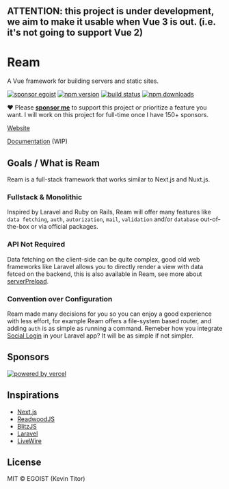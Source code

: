 ## ATTENTION: this project is under development, we aim to make it usable when Vue 3 is out. (i.e. it's not going to support Vue 2)

# Ream

A Vue framework for building servers and static sites.

[![sponsor egoist](https://flat.badgen.net/badge/SPONSOR/EGOIST/purple?icon=kofi&scale=1.5&labelColor=black)](https://github.com/sponsors/egoist) [![npm version](https://flat.badgen.net/npm/v/ream?scale=1.5)](https://npm.im/ream) [![build status](https://flat.badgen.net/github/status/ream/ream/master?scale=1.5)](https://github.com/ream/ream/actions) [![npm downloads](https://flat.badgen.net/npm/dm/ream?scale=1.5)](https://npm.im/ream)

❤️ Please [__sponsor me__](https://github.com/sponsors/egoist) to support this project or prioritize a feature you want. I will work on this project for full-time once I have 150+ sponsors.

[Website](https://ream.dev)

[Documentation](https://ream.dev/docs/getting-started) (WIP)

## Goals / What is Ream

Ream is a full-stack framework that works similar to Next.js and Nuxt.js.

### Fullstack & Monolithic

Inspired by Laravel and Ruby on Rails, Ream will offer many features like `data fetching`, `auth`, `autorization`, `mail`, `validation` and/or `database` out-of-the-box or via official packages. 

### API Not Required

Data fetching on the client-side can be quite complex, good old web frameworks like Laravel allows you to directly render a view with data fetced on the backend, this is also available in Ream, see more about [serverPreload](https://ream.dev/docs/data-fetching#server-preload).

### Convention over Configuration

Ream made many decisions for you so you can enjoy a good experience with less effort, for example Ream offers a file-system based router, and adding `auth` is as simple as running a command. Remeber how you integrate [Social Login](https://laravel.com/docs/7.x/socialite) in your Laravel app? It will be as simple if not simpler.

## Sponsors

[![powered by vercel](https://gist.githubusercontent.com/egoist/40709a330eaec21acefd984e70a726ee/raw/1f4f350e56bf9dd0eec6d4217b50bda80b712342/powered-by-vercel.svg)](https://vercel.com?utm_source=reamjs)

## Inspirations

- [Next.js](https://nextjs.org)
- [ReadwoodJS](https://redwoodjs.com/)
- [BlitzJS](https://blitzjs.com/)
- [Laravel](https://laravel.com)
- [LiveWire](https://laravel-livewire.com/)

## License

MIT &copy; EGOIST (Kevin Titor)
